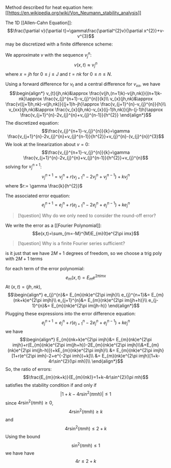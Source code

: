 Method described for heat equation here: [[https://en.wikipedia.org/wiki/Von_Neumann_stability_analysis]]

The 1D [[Allen-Cahn Equation]]: 
$$\frac{\partial v}{\partial t}=\gamma\frac{\partial^{2}v}{\partial x^{2}}+v-v^{3}$$
may be discretized with a finite difference scheme: 

We approximate $v$ with the sequence $v_{j}^{n}$: $$v(x,t)\approx v_{j}^{n}$$
where $x=jh$ for $0≤j≤J$ and $t=nk$ for $0≤n≤N$. 

Using a forward difference for $v_{t}$ and a central difference for $v_{xx}$, we have
$$\begin{align*}
v_{t}(jh,nk)&\approx \frac{v(jh,(n+1)k)-v(jh,nk)}{(n+1)k-nk}\approx \frac{v_{j}^{n+1}-v_{j}^{n}}{k}\\
v_{x}(jh,nk)&\approx \frac{v((j+1)h,nk)-v(jh,nk)}{(j+1)h-jh}\approx \frac{v_{j+1}^{n}-v_{j}^{n}}{h}\\
v_{xx}(jh,nk)&\approx \frac{v_{x}(jh,nk)-v_{x}((j-1)h,nk)}{jh-(j-1)h}\approx \frac{v_{j+1}^{n}-2v_{j}^{n}+v_{j}^{n-1}}{h^{2}}
\end{align*}$$
The discretized equation: $$\frac{v_{j}^{n+1}-v_{j}^{n}}{k}=\gamma \frac{v_{j+1}^{n}-2v_{j}^{n}+v_{j}^{n-1}}{h^{2}}+v_{j}^{n}-(v_{j}^{n})^{3}$$
We look at the linearization about $v=0$: $$\frac{v_{j}^{n+1}-v_{j}^{n}}{k}=\gamma \frac{v_{j+1}^{n}-2v_{j}^{n}+v_{j}^{n-1}}{h^{2}}+v_{j}^{n}$$
solving for $v_{j}^{n+1}$: 
$$v_{j}^{n+1}=v_{j}^{n}+r(v_{j+1}^{n}-2v_{j}^{n}+v_{j}^{n-1})+kv_{j}^{n}$$
where $r:= \gamma \frac{k}{h^{2}}$

The associated error equation: $$e_{j}^{n+1}=e_{j}^{n}+r(e_{j+1}^{n}-2e_{j}^{n}+e_{j}^{n-1})+ke_{j}^{n}$$
>[!question]
Why do we only need to consider the round-off error?


We write the error as a [[Fourier Polynomial]]: $$e(x,t)=\sum_{m=-M}^{M}E_{m}(t)e^{2\pi imx}$$
>[!question]
Why is a finite Fourier series sufficient?

is it just that we have $2M+1$ degrees of freedom, so we choose a trig poly with $2M+1$ terms


for each term of the error polynomial: $$e_{m}(x,t)=E_{m}e^{2\pi imx}$$
At $(x,t)=(jh,nk)$, $$\begin{align*}
e_{j}^{n}&= E_{m}(nk)e^{2\pi imjh}\\
e_{j}^{n+1}&= E_{m}(nk+k)e^{2\pi imjh}\\
e_{j+1}^{n}&= E_{m}(nk)e^{2\pi im(jh+h)}\\
e_{j-1}^{n}&= E_{m}(nk)e^{2\pi im(jh-h)}
\end{align*}$$
Plugging these expressions into the error difference equation: $$e_{j}^{n+1}=e_{j}^{n}+r(e_{j+1}^{n}-2e_{j}^{n}+e_{j}^{n-1})+ke_{j}^{n}$$
we have $$\begin{align*}
E_{m}(nk+k)e^{2\pi imjh}&= E_{m}(nk)e^{2\pi imjh}+r(E_{m}(nk)e^{2\pi im(jh+h)}-2E_{m}(nk)e^{2\pi imjh}\\&+E_{m}(nk)e^{2\pi im(jh-h)})+kE_{m}(nk)e^{2\pi imjh}\\
&= E_{m}(nk)e^{2\pi imjh}[1+r(e^{2\pi imh}-2+e^{-2\pi imh})+k]\\
&= E_{m}(nk)e^{2\pi imjh}[1+k-4r\sin^{2}(\pi mh)]\\
\end{align*}$$
So, the ratio of errors: $$\frac{E_{m}(nk+k)}{E_{m}(nk)}=1+k-4r\sin^{2}(\pi mh)$$
satisfies the stability condition if and only if $$|1+k-4r\sin^{2}(\pi mh)|\le1$$
since $4r\sin^{2}(\pi mh)\ge0$, $$4r\sin^{2}(\pi mh)\ge k$$and $$4r\sin^{2}(\pi mh)\le2+k$$
Using the bound $$\sin^{2}(\pi mh)\le1$$we have have $$4r\le 2+k$$
